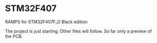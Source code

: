 # STM32F407
RAMPS for STM32F407F_G Black edition

The project is just starting. Other files will follow.
So far only a preview of the PCB. 


